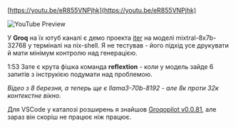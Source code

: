 <!--
date: 2024-04-25T21:07:01
-->


[https://youtu.be/eR855VNPjhk](https://youtu.be/eR855VNPjhk)

![YouTube Preview](https://img.youtube.com/vi/eR855VNPjhk/mqdefault.jpg)



У **Groq** на їх ютуб каналі є демо проекта  [iter](https://github.com/freuk/iter) на моделі mixtral-8x7b-32768 у терміналі на nix-shell. Я не тестував - його підхід усе друкувати й мати мінімум контролю над генерацією.

1:53 Зате є крута фішка команда **reflextion** - коли у модель зайде 6 запитів з інструкією подумати над проблемою.

_Відео з 8 березня, а теперь ще є llama3-70b-8192 - але 8к проти 32к контекстне вікно._

Для VSCode у каталозі розширень я знайшов  [Groqopilot v0.0.81](https://marketplace.visualstudio.com/items?itemName=Unclecode.groqopilot), але зараз він скоріш не працює ніж працює.
